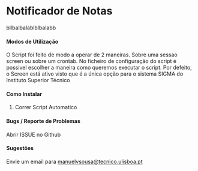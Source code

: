 # Notificador de Notas

bllbalbalablblbalabb

#### Modos de Utilização

O Script foi feito de modo a operar de 2 maneiras. Sobre uma sessao screen ou sobre um crontab. No ficheiro de configuração do script é possivel escolher a maneira como queremos executar o script. Por defeito, o Screen está ativo visto que é a única opção para o sistema SIGMA do Instituto Superior Técnico

#### Como Instalar

1. Correr Script Automatico


#### Bugs / Reporte de Problemas

Abrir ISSUE no Github

#### Sugestões

Envie um email para manuelvsousa@tecnico.ulisboa.pt
